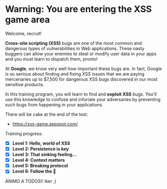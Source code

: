# Warning: You are entering the XSS game area

Welcome, recruit!

**Cross-site scripting (XSS)** bugs are one of the most common and dangerous types of vulnerabilities in Web applications. These nasty buggers can allow your enemies to steal or modify user data in your apps and you must learn to dispatch them, pronto! 

At **Google**, we know very well how important these bugs are. In fact, Google is so serious about finding and fixing XSS issues that we are paying mercenaries up to $7,500 for dangerous XSS bugs discovered in our most sensitive products. 

In this training program, you will learn to find and **exploit XSS** bugs. You'll use this knowledge to confuse and infuriate your adversaries by preventing such bugs from happening in your applications. 

There will be cake at the end of the test:

- https://xss-game.appspot.com/

Training progress:

- [x] **Level 1: Hello, world of XSS**
- [x] **Level 2: Persistence is key**	
- [x] **Level 3: That sinking feeling...**
- [x] **Level 4: Context matters**	
- [x] **Level 5: Breaking protocol**	
- [x] **Level 6: Follow the 🐇**	

ÁNIMO A TODOS!! Iker ;)

